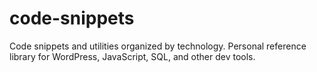 # code-snippets
Code snippets and utilities organized by technology. Personal reference library for WordPress, JavaScript, SQL, and other dev tools.
